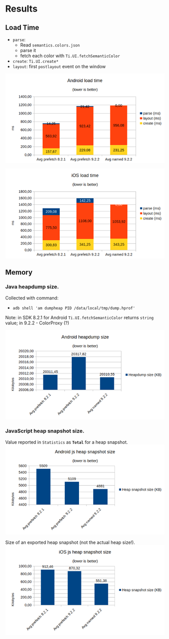 # Results

## Load Time

* `parse`:
  * Read `semantics.colors.json`
  * parse it
  * fetch each color with `Ti.UI.fetchSemanticColor`
* `create`: `Ti.UI.create*`
* `layout`: first `postlayout` event on the window

![android](results/time/android.png)

![ios](results/time/ios.png)


## Memory

### Java heapdump size.

Collected with command:
* `adb shell 'am dumpheap PID /data/local/tmp/dump.hprof'`

Note: in SDK 8.2.1 for Android `Ti.UI.fetchSemanticColor` returns `string` value; in 9.2.2 - ColorProxy (?)

![android](results/memory_java/android.png)

### JavaScript heap snapshot size.

Value reported in `Statistics` as **`Total`** for a heap snapshot. 
![android](results/memory_js/android.png)

Size of an exported heap snapshot (not the actual heap size!).
![ios](results/memory_js/ios.png)
